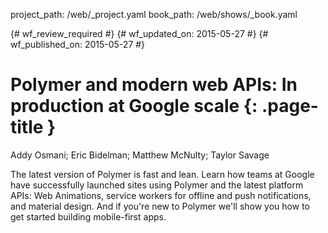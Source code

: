 project_path: /web/_project.yaml
book_path: /web/shows/_book.yaml

{# wf_review_required #}
{# wf_updated_on: 2015-05-27 #}
{# wf_published_on: 2015-05-27 #}

# Polymer and modern web APIs: In production at Google scale {: .page-title }
Addy Osmani; Eric Bidelman; Matthew McNulty; Taylor Savage

The latest version of Polymer is fast and lean. Learn how teams at Google have successfully 
launched sites using Polymer and the latest platform APIs: Web Animations, service workers 
for offline and push notifications, and material design. And if you're new to Polymer we'll 
show you how to get started building mobile-first apps.
